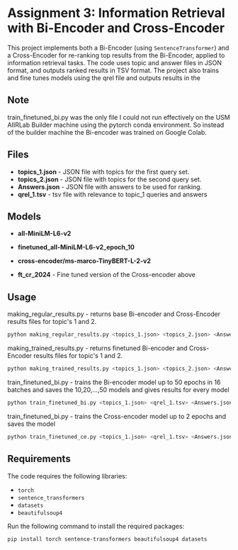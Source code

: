 
# Assignment 3: Information Retrieval with Bi-Encoder and Cross-Encoder

This project implements both a Bi-Encoder (using `SentenceTransformer`) and a Cross-Encoder for re-ranking top results from the Bi-Encoder, applied to information retrieval tasks. The code uses topic and answer files in JSON format, and outputs ranked results in TSV format. The project also trains and fine tunes models using the qrel file and outputs results in the 

## Note 
train_finetuned_bi.py was the only file I could not run effectively on the USM AIIRLab Builder machine using the pytorch conda environment. So instead of the builder machine the Bi-encoder was trained on Google Colab.

## Files

- **topics_1.json** - JSON file with topics for the first query set.
- **topics_2.json** - JSON file with topics for the second query set.
- **Answers.json** - JSON file with answers to be used for ranking.
- **qrel_1.tsv** - tsv file with relevance to topic_1 queries and answers

## Models
- **all-MiniLM-L6-v2** 
- **finetuned_all-MiniLM-L6-v2_epoch_10**

- **cross-encoder/ms-marco-TinyBERT-L-2-v2** 
- **ft_cr_2024** - Fine tuned version of the Cross-encoder above

## Usage 
making_regular_results.py - returns base Bi-encoder and Cross-Encoder results files for 
topic's 1 and 2.
``` bash
python making_regular_results.py <topics_1.json> <topics_2.json> <Answers.json>
```
making_trained_results.py - returns finetuned Bi-encoder and Cross-Encoder results files for 
topic's 1 and 2.
``` bash
python making_trained_results.py <topics_1.json> <topics_2.json> <Answers.json>
```
train_finetuned_bi.py - trains the Bi-encoder model up to 50 epochs in 16 batches and saves the 10,20,...,50 models and gives results for every model
``` bash
python train_finetuned_bi.py <topics_1.json> <qrel_1.tsv> <Answers.json>
```
train_finetuned_bi.py - trains the Cross-encoder model up to 2 epochs and saves the model
``` bash
python train_finetuned_ce.py <topics_1.json> <qrel_1.tsv> <Answers.json>
```

## Requirements

The code requires the following libraries:
- `torch`
- `sentence_transformers`
- `datasets`
- `beautifulsoup4`

Run the following command to install the required packages:
```bash
pip install torch sentence-transformers beautifulsoup4 datasets
```




